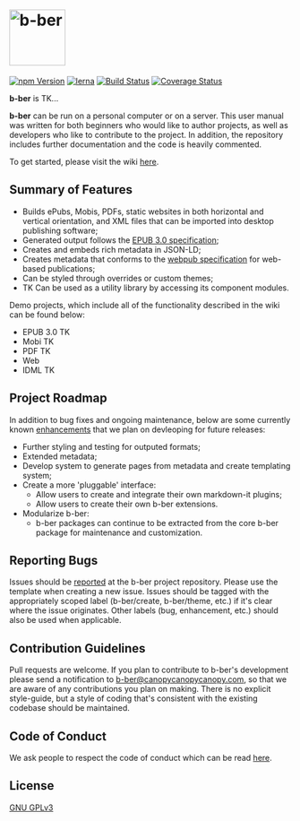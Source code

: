 <h1>
    <img alt="b-ber" src="https://user-images.githubusercontent.com/4243474/38133122-2af4f794-340e-11e8-8ac9-9b46afecfd9b.png" width="100" alt="b-ber">
</h1>

<p>
<a href="https://www.npmjs.com/search?q=@canopycanopycanopy" rel="nofollow">
<img src="https://img.shields.io/npm/v/@canopycanopycanopy/b-ber-cli.svg" alt="npm Version" data-canonical-src="https://img.shields.io/npm/v/@canopycanopycanopy/b-ber-cli.svg" style="max-width:100%;"></a>
<a href="https://lernajs.io/" rel="nofollow"><img src="https://camo.githubusercontent.com/ecafd86d8356a1adc60fb4fd393bcc7584187f99/68747470733a2f2f696d672e736869656c64732e696f2f62616467652f6d61696e7461696e6564253230776974682d6c65726e612d6363303066662e737667" alt="lerna" data-canonical-src="https://img.shields.io/badge/maintained%20with-lerna-cc00ff.svg" style="max-width:100%;"></a>
<a href="https://travis-ci.com/triplecanopy/b-ber/" rel="nofollow"><img src="https://travis-ci.com/triplecanopy/b-ber.svg?token=d5sXqMpXEby4v8y2wENP&branch=master" alt="Build Status" data-canonical-src="https://travis-ci.com/triplecanopy/b-ber.svg?token=d5sXqMpXEby4v8y2wENP&branch=master" style="max-width:100%;"></a>
<a href="https://coveralls.io/r/%3Caccount%3E/%3Crepository%3E?branch=master" rel="nofollow"><img src="https://camo.githubusercontent.com/7486c7bf19a1b36a8c836f81e02453b9f84598e0/68747470733a2f2f636f766572616c6c732e696f2f7265706f732f747269706c6563616e6f70792f622d6265722f62616467652e7376673f6272616e63683d6d6173746572" alt="Coverage Status" data-canonical-src="https://coveralls.io/repos/triplecanopy/b-ber/badge.svg?branch=master" style="max-width:100%;"></a>
</p>

**b-ber** is TK...

**b-ber** can be run on a personal computer or on a server. This user manual was written for both beginners who would like to author projects, as well as developers who like to contribute to the project. In addition, the repository includes further documentation and the code is heavily commented.

To get started, please visit the wiki [here](/triplecanopy/b-ber/wiki/getting-started).

## Summary of Features

- Builds ePubs, Mobis, PDFs, static websites in both horizontal and vertical orientation, and XML files that can be imported into desktop publishing software;
- Generated output follows the [EPUB 3.0 specification](http://idpf.org/epub/30);
- Creates and embeds rich metadata in JSON-LD;
- Creates metadata that conforms to the [webpub specification](https://w3c.github.io/dpub-pwp-ucr/) for web-based publications;
- Can be styled through overrides or custom themes;
- TK Can be used as a utility library by accessing its component modules.

Demo projects, which include all of the functionality described in the wiki can be found below:

- EPUB 3.0 TK
- Mobi TK
- PDF TK
- Web
- IDML TK

## Project Roadmap

In addition to bug fixes and ongoing maintenance, below are some currently known [enhancements](https://github.com/triplecanopy/b-ber/labels/enhancement) that we plan on devleoping for future releases:

- Further styling and testing for outputed formats;
- Extended metadata;
- Develop system to generate pages from metadata and create templating system;
- Create a more 'pluggable' interface:
    - Allow users to create and integrate their own markdown-it plugins;
    - Allow users to create their own b-ber extensions.
- Modularize b-ber:
    - b-ber packages can continue to be extracted from the core b-ber package for maintenance and customization.

## Reporting Bugs

Issues should be [reported](https://github.com/triplecanopy/b-ber/issues) at the b-ber project repository. Please use the template when creating a new issue. Issues should be tagged with the appropriately scoped label (b-ber/create, b-ber/theme, etc.) if it's clear where the issue originates. Other labels (bug, enhancement, etc.) should also be used when applicable.

## Contribution Guidelines

Pull requests are welcome. If you plan to contribute to b-ber's development please send a notification to [b-ber@canopycanopycanopy.com](mailto:b-ber@canopycanopycanopy.com), so that we are aware of any contributions you plan on making. There is no explicit style-guide, but a style of coding that's consistent with the existing codebase should be maintained.

## Code of Conduct

We ask people to respect the code of conduct which can be read [here](https://github.com/triplecanopy/b-ber/blob/master/CODE_OF_CONDUCT.md).

## License

[GNU GPLv3](https://www.gnu.org/licenses/gpl-3.0.en.html)
